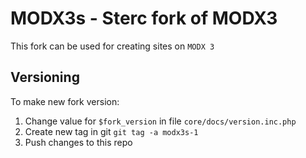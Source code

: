 # MODX3s - Sterc fork of MODX3

This fork can be used for creating sites on `MODX 3`

## Versioning

To make new fork version:

1. Change value for `$fork_version` in file `core/docs/version.inc.php`
2. Create new tag in git `git tag -a modx3s-1`
3. Push changes to this repo
